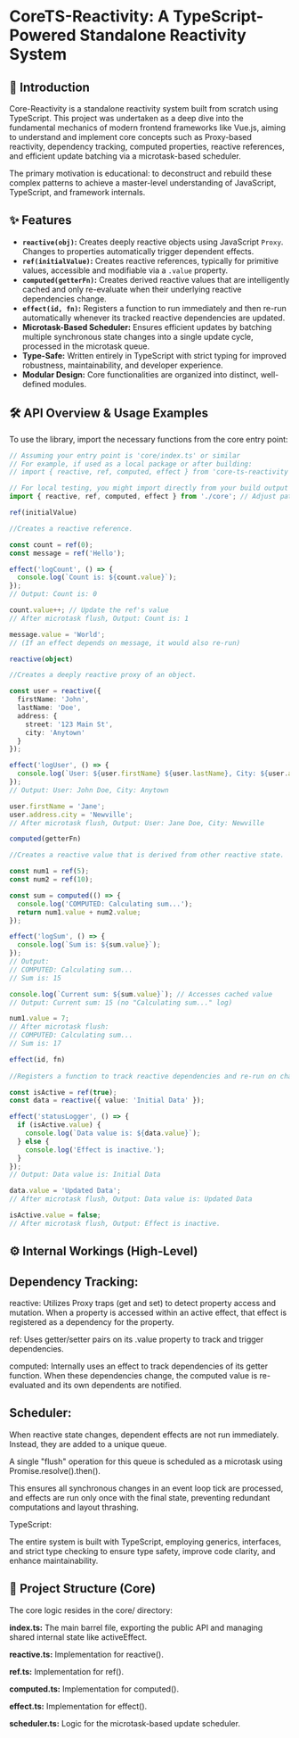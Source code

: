 # CoreTS-Reactivity: A TypeScript-Powered Standalone Reactivity System

## 🚀 Introduction

Core-Reactivity is a standalone reactivity system built from scratch using TypeScript. This project was undertaken as a deep dive into the fundamental mechanics of modern frontend frameworks like Vue.js, aiming to understand and implement core concepts such as Proxy-based reactivity, dependency tracking, computed properties, reactive references, and efficient update batching via a microtask-based scheduler.

The primary motivation is educational: to deconstruct and rebuild these complex patterns to achieve a master-level understanding of JavaScript, TypeScript, and framework internals.

## ✨ Features

*   **`reactive(obj)`:** Creates deeply reactive objects using JavaScript `Proxy`. Changes to properties automatically trigger dependent effects.
*   **`ref(initialValue)`:** Creates reactive references, typically for primitive values, accessible and modifiable via a `.value` property.
*   **`computed(getterFn)`:** Creates derived reactive values that are intelligently cached and only re-evaluate when their underlying reactive dependencies change.
*   **`effect(id, fn)`:** Registers a function to run immediately and then re-run automatically whenever its tracked reactive dependencies are updated.
*   **Microtask-Based Scheduler:** Ensures efficient updates by batching multiple synchronous state changes into a single update cycle, processed in the microtask queue.
*   **Type-Safe:** Written entirely in TypeScript with strict typing for improved robustness, maintainability, and developer experience.
*   **Modular Design:** Core functionalities are organized into distinct, well-defined modules.

## 🛠️ API Overview & Usage Examples

To use the library, import the necessary functions from the core entry point:

```typescript
// Assuming your entry point is 'core/index.ts' or similar
// For example, if used as a local package or after building:
// import { reactive, ref, computed, effect } from 'core-ts-reactivity';

// For local testing, you might import directly from your build output or source:
import { reactive, ref, computed, effect } from './core'; // Adjust path as needed

ref(initialValue)

//Creates a reactive reference.

const count = ref(0);
const message = ref('Hello');

effect('logCount', () => {
  console.log(`Count is: ${count.value}`);
});
// Output: Count is: 0

count.value++; // Update the ref's value
// After microtask flush, Output: Count is: 1

message.value = 'World';
// (If an effect depends on message, it would also re-run)
```

```typescript
reactive(object)

//Creates a deeply reactive proxy of an object.

const user = reactive({
  firstName: 'John',
  lastName: 'Doe',
  address: {
    street: '123 Main St',
    city: 'Anytown'
  }
});

effect('logUser', () => {
  console.log(`User: ${user.firstName} ${user.lastName}, City: ${user.address.city}`);
});
// Output: User: John Doe, City: Anytown

user.firstName = 'Jane';
user.address.city = 'Newville';
// After microtask flush, Output: User: Jane Doe, City: Newville
```
```typescript
computed(getterFn)

//Creates a reactive value that is derived from other reactive state.

const num1 = ref(5);
const num2 = ref(10);

const sum = computed(() => {
  console.log('COMPUTED: Calculating sum...');
  return num1.value + num2.value;
});

effect('logSum', () => {
  console.log(`Sum is: ${sum.value}`);
});
// Output:
// COMPUTED: Calculating sum...
// Sum is: 15

console.log(`Current sum: ${sum.value}`); // Accesses cached value
// Output: Current sum: 15 (no "Calculating sum..." log)

num1.value = 7;
// After microtask flush:
// COMPUTED: Calculating sum...
// Sum is: 17
```
```typescript
effect(id, fn)
    
//Registers a function to track reactive dependencies and re-run on changes.

const isActive = ref(true);
const data = reactive({ value: 'Initial Data' });

effect('statusLogger', () => {
  if (isActive.value) {
    console.log(`Data value is: ${data.value}`);
  } else {
    console.log('Effect is inactive.');
  }
});
// Output: Data value is: Initial Data

data.value = 'Updated Data';
// After microtask flush, Output: Data value is: Updated Data

isActive.value = false;
// After microtask flush, Output: Effect is inactive.
```

## ⚙️ Internal Workings (High-Level)

## Dependency Tracking:

reactive: Utilizes Proxy traps (get and set) to detect property access and mutation. When a property is accessed within an active effect, that effect is registered as a dependency for the property.

ref: Uses getter/setter pairs on its .value property to track and trigger dependencies.

computed: Internally uses an effect to track dependencies of its getter function. When these dependencies change, the computed value is re-evaluated and its own dependents are notified.

## Scheduler:

When reactive state changes, dependent effects are not run immediately. Instead, they are added to a unique queue.

A single "flush" operation for this queue is scheduled as a microtask using Promise.resolve().then().

This ensures all synchronous changes in an event loop tick are processed, and effects are run only once with the final state, preventing redundant computations and layout thrashing.

TypeScript:

The entire system is built with TypeScript, employing generics, interfaces, and strict type checking to ensure type safety, improve code clarity, and enhance maintainability.

## 📂 Project Structure (Core)

The core logic resides in the core/ directory:

**index.ts:** The main barrel file, exporting the public API and managing shared internal state like activeEffect.

**reactive.ts:** Implementation for reactive().

**ref.ts:** Implementation for ref().

**computed.ts:** Implementation for computed().

**effect.ts:** Implementation for effect().

**scheduler.ts:** Logic for the microtask-based update scheduler.
